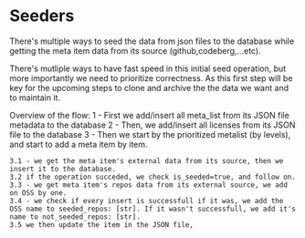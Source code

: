 # Seeders

There's multiple ways to seed the data from json files to the database while getting the meta item data from its source (github,codeberg,...etc). 

There's mutliple ways to have fast speed in this initial seed operation, but more importantly we need to prioritize correctness. As this first step will be key for the upcoming steps to clone and archive the the data we want and to maintain it.

Overview of the flow:
1 - First we add/insert all meta_list from its JSON file metadata to the database
2 - Then, we add/insert all licenses from its JSON file to the database
3 - Then we start by the prioritized metalist (by levels), and start to add a meta item by item.
    
    3.1 - we get the meta item's external data from its source, then we insert it to the database. 
    3.2 if the operation succeded, we check is_seeded=true, and follow on.
    3.3 - we get meta item's repos data from its external source, we add on OSS by one.
    3.4 - we check if every insert is successfull if it was, we add the OSS name to seeded_repos: [str]. If it wasn't successfull, we add it's name to not_seeded_repos: [str].
    3.5 we then update the item in the JSON file, 
